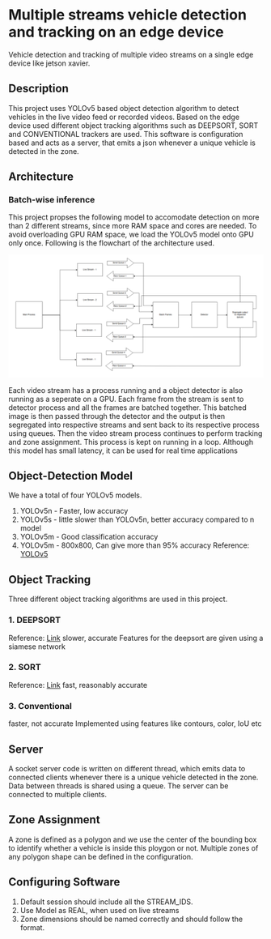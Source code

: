 # Multiple streams vehicle detection and tracking on an edge device
Vehicle detection and tracking of multiple video streams on a single edge device like jetson xavier.

## Description
This project uses YOLOv5 based object detection algorithm to detect vehicles in the live video feed or recorded videos. Based on the edge device used different object tracking algorithms such as DEEPSORT, SORT and CONVENTIONAL trackers are used. This software is configuration based and acts as a server, that emits a json whenever a unique vehicle is detected in the zone. 

## Architecture

### Batch-wise inference
This project propses the following model to accomodate detection on more than 2 different streams, since more RAM space and cores are needed. To avoid overloading GPU RAM space, we load the YOLOv5 model onto GPU only once. Following is the flowchart of the architecture used.

![Batch-wise Inference Architecture](/models/batch-arch.png)

Each video stream has a process running and a object detector is also running as a seperate on a GPU. Each frame from the stream is sent to detector process and all the frames are batched together. This batched image is then passed through the detector and the output is then segregated into respective streams and sent back to its respective process using queues. Then the video stream process continues to perform tracking and zone assignment. This process is kept on running in a loop. Although this model has small latency, it can be used for real time applications

## Object-Detection Model
We have a total of four YOLOv5 models.
1. YOLOv5n - Faster, low accuracy
2. YOLOv5s - little slower than YOLOv5n, better accuracy compared to n model
3. YOLOv5m - Good classification accuracy
4. YOLOv5m - 800x800, Can give more than 95% accuracy
Reference: [YOLOv5](https://github.com/ultralytics/yolov5)


## Object Tracking
Three different object tracking algorithms are used in this project.
### 1. DEEPSORT
Reference: [Link](https://github.com/nwojke/deep_sort)
slower, accurate 
Features for the deepsort are given using a siamese network
### 2. SORT
Reference: [Link](https://github.com/abewley/sort)
fast, reasonably accurate
### 3. Conventional
faster, not accurate
Implemented using features like contours, color, IoU etc

## Server
A socket server code is written on different thread, which emits data to connected clients whenever there is a unique vehicle 
detected in the zone. Data between threads is shared using a queue. The server can be connected to multiple clients.

## Zone Assignment
A zone is defined as a polygon and we use the center of the bounding box to identify whether a vehicle is inside this ploygon or not.
Multiple zones of any polygon shape can be defined in the configuration.

## Configuring Software
1. Default session should include all the STREAM_IDS.
2. Use Model as REAL, when used on live streams
3. Zone dimensions should be named correctly and should follow the format.
